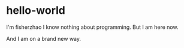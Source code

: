 # hello-world
I'm  fisherzhao
I know nothing about programming.
But I am here now.

And I am on a brand new way.